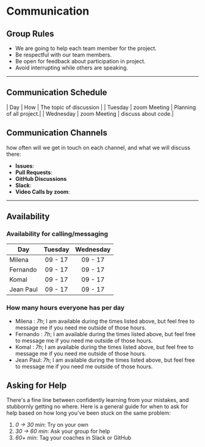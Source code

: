 # Communication

## Group Rules

- We are going to help each team member for the project.
- Be respectful with our team members.
- Be open for feedback about participation in project.
- Avoid interrupting while others are speaking.

<!-- any general rules you'd like to set for your group? -->

---

## Communication Schedule

| Day | How | The topic of discussion | | Tuesday | zoom Meeting | Planning of
all project.| | Wednesday | zoom Meeting | discuss about code.|

## Communication Channels

how often will we get in touch on each channel, and what we will discuss there:

- **Issues**:
- **Pull Requests**:
- **GitHub Discussions**
- **Slack**:
- **Video Calls by zoom**:

---

## Availability

### Availability for calling/messaging

| Day       | Tuesday | Wednesday |
| --------- | :-----: | :-------: |
| Milena    | 09 - 17 |  09 - 17  |
| Fernando  | 09 - 17 |  09 - 17  |
| Komal     | 09 - 17 |  09 - 17  |
| Jean Paul | 09 - 17 |  09 - 17  |

### How many hours everyone has per day

- Milena : _7h_; I am available during the times listed above, but feel free to
  message me if you need me outside of those hours.
- Fernando : _7h_; I am available during the times listed above, but feel free
  to message me if you need me outside of those hours.
- Komal : _7h_; I am available during the times listed above, but feel free to
  message me if you need me outside of those hours.
- Jean Paul: _7h_; I am available during the times listed above, but feel free
  to message me if you need me outside of those hours.

## Asking for Help

There's a fine line between confidently learning from your mistakes, and
stubbornly getting no where. Here is a general guide for when to ask for help
based on how long you've been stuck on the same problem:

1. _0 -> 30 min_: Try on your own
2. _30 -> 60 min_: Ask your group for help
3. _60+ min_: Tag your coaches in Slack or GitHub
